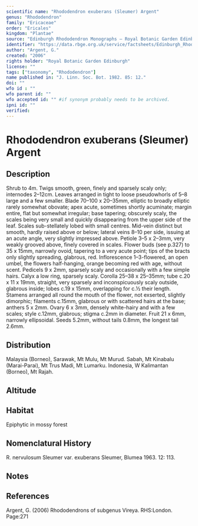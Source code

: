 ```yaml
---
scientific name: "Rhododendron exuberans (Sleumer) Argent"
genus: "Rhododendron"
family: "Ericaceae"
order: "Ericales"
kingdom: "Plantae"
source: "Edinburgh Rhododendron Monographs – Royal Botanic Garden Edinburgh"
identifier: "https://data.rbge.org.uk/service/factsheets/Edinburgh_Rhododendron_Monographs.xhtml"
author: "Argent, G."
created: "2006"
rights holder: "Royal Botanic Garden Edinburgh"
license: ""
tags: ["taxonomy", "Rhododendron"]
name published in: "J. Linn. Soc. Bot. 1982. 85: 12."
doi: ""
wfo id : ""
wfo parent id: ""
wfo accepted id: "" #if synonym probably needs to be archived.                      
ipni id: ""
verified:
---
```


                       

# Rhododendron exuberans (Sleumer) Argent

## Description
Shrub to 4m. Twigs smooth, green, finely and sparsely scaly only; internodes 2–12cm. Leaves arranged in tight to loose pseudowhorls of 5–8 large and a few smaller. Blade 70–100 x 20–35mm, elliptic to broadly elliptic rarely somewhat obovate; apex acute, sometimes shortly acuminate; margin entire, flat but somewhat irregular; base tapering; obscurely scaly, the scales being very small and quickly disappearing from the upper side of the leaf. Scales sub-stellately lobed with small centres. Mid-vein distinct but smooth, hardly raised above or below; lateral veins 8–10 per side, issuing at an acute angle, very slightly impressed above. Petiole 3–5 x 2–3mm, very weakly grooved above, finely covered in scales. Flower buds (see p.327) to 35 x 15mm, narrowly ovoid, tapering to a very acute point; tips of the bracts only slightly spreading, glabrous, red. Inflorescence 1–3-flowered, an open umbel, the flowers half-hanging, orange becoming red with age, without scent. Pedicels 9 x 2mm, sparsely scaly and occasionally with a few simple hairs. Calyx a low ring, sparsely scaly. Corolla 25–38 x 25–35mm; tube c.20 x 11 x 19mm, straight, very sparsely and inconspicuously scaly outside, glabrous inside; lobes c.19 x 15mm, overlapping for c.½ their length. Stamens arranged all round the mouth of the flower, not exserted, slightly dimorphic; filaments c.15mm, glabrous or with scattered hairs at the base; anthers 5 x 2mm. Ovary 6 x 3mm, densely white-hairy and with a few scales; style c.12mm, glabrous; stigma c.2mm in diameter. Fruit 21 x 6mm, narrowly ellipsoidal. Seeds 5.2mm, without tails 0.8mm, the longest tail 2.6mm.

## Distribution
Malaysia (Borneo), Sarawak, Mt Mulu, Mt Murud. Sabah, Mt Kinabalu (Marai-Parai), Mt Trus Madi, Mt Lumarku. Indonesia, W Kalimantan (Borneo), Mt Rajah.

## Altitude


## Habitat
Epiphytic in mossy forest

## Nomenclatural History
R. nervulosum Sleumer var. exuberans Sleumer, Blumea 1963. 12: 113.
                       
## Notes


## References

Argent, G. (2006) Rhododendrons of subgenus Vireya. RHS:London. Page:271
